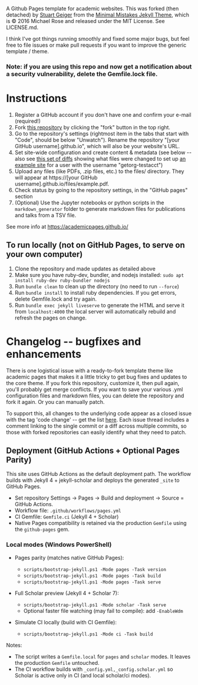 A Github Pages template for academic websites. This was forked (then detached) by [Stuart Geiger](https://github.com/staeiou) from the [Minimal Mistakes Jekyll Theme](https://mmistakes.github.io/minimal-mistakes/), which is © 2016 Michael Rose and released under the MIT License. See LICENSE.md.

I think I've got things running smoothly and fixed some major bugs, but feel free to file issues or make pull requests if you want to improve the generic template / theme.

### Note: if you are using this repo and now get a notification about a security vulnerability, delete the Gemfile.lock file. 

# Instructions

1. Register a GitHub account if you don't have one and confirm your e-mail (required!)
1. Fork [this repository](https://github.com/academicpages/academicpages.github.io) by clicking the "fork" button in the top right. 
1. Go to the repository's settings (rightmost item in the tabs that start with "Code", should be below "Unwatch"). Rename the repository "[your GitHub username].github.io", which will also be your website's URL.
1. Set site-wide configuration and create content & metadata (see below -- also see [this set of diffs](http://archive.is/3TPas) showing what files were changed to set up [an example site](https://getorg-testacct.github.io) for a user with the username "getorg-testacct")
1. Upload any files (like PDFs, .zip files, etc.) to the files/ directory. They will appear at https://[your GitHub username].github.io/files/example.pdf.  
1. Check status by going to the repository settings, in the "GitHub pages" section
1. (Optional) Use the Jupyter notebooks or python scripts in the `markdown_generator` folder to generate markdown files for publications and talks from a TSV file.

See more info at https://academicpages.github.io/

## To run locally (not on GitHub Pages, to serve on your own computer)

1. Clone the repository and made updates as detailed above
1. Make sure you have ruby-dev, bundler, and nodejs installed: `sudo apt install ruby-dev ruby-bundler nodejs`
1. Run `bundle clean` to clean up the directory (no need to run `--force`)
1. Run `bundle install` to install ruby dependencies. If you get errors, delete Gemfile.lock and try again.
1. Run `bundle exec jekyll liveserve` to generate the HTML and serve it from `localhost:4000` the local server will automatically rebuild and refresh the pages on change.

# Changelog -- bugfixes and enhancements

There is one logistical issue with a ready-to-fork template theme like academic pages that makes it a little tricky to get bug fixes and updates to the core theme. If you fork this repository, customize it, then pull again, you'll probably get merge conflicts. If you want to save your various .yml configuration files and markdown files, you can delete the repository and fork it again. Or you can manually patch. 

To support this, all changes to the underlying code appear as a closed issue with the tag 'code change' -- get the list [here](https://github.com/academicpages/academicpages.github.io/issues?q=is%3Aclosed%20is%3Aissue%20label%3A%22code%20change%22%20). Each issue thread includes a comment linking to the single commit or a diff across multiple commits, so those with forked repositories can easily identify what they need to patch.

## Deployment (GitHub Actions + Optional Pages Parity)

This site uses GitHub Actions as the default deployment path. The workflow builds with Jekyll 4 + jekyll-scholar and deploys the generated `_site` to GitHub Pages.

- Set repository Settings → Pages → Build and deployment → Source = GitHub Actions.
- Workflow file: `.github/workflows/pages.yml`
- CI Gemfile: `Gemfile.ci` (Jekyll 4 + Scholar)
- Native Pages compatibility is retained via the production `Gemfile` using the `github-pages` gem.

### Local modes (Windows PowerShell)

- Pages parity (matches native GitHub Pages):
  - `scripts/bootstrap-jekyll.ps1 -Mode pages -Task version`
  - `scripts/bootstrap-jekyll.ps1 -Mode pages -Task build`
  - `scripts/bootstrap-jekyll.ps1 -Mode pages -Task serve`

- Full Scholar preview (Jekyll 4 + Scholar 7):
  - `scripts/bootstrap-jekyll.ps1 -Mode scholar -Task serve`
  - Optional faster file watching (may fail to compile): add `-EnableWdm`

- Simulate CI locally (build with CI Gemfile):
  - `scripts/bootstrap-jekyll.ps1 -Mode ci -Task build`

Notes:

- The script writes a `Gemfile.local` for `pages` and `scholar` modes. It leaves the production `Gemfile` untouched.
- The CI workflow builds with `_config.yml,_config.scholar.yml` so Scholar is active only in CI (and local scholar/ci modes).
   
  
 